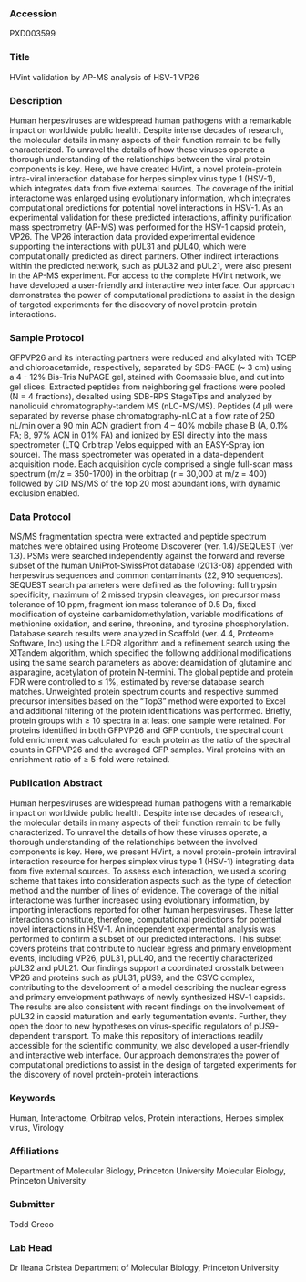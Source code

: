 ### Accession
PXD003599

### Title
HVint validation by AP-MS analysis of HSV-1 VP26

### Description
Human herpesviruses are widespread human pathogens with a remarkable impact on worldwide public health. Despite intense decades of research, the molecular details in many aspects of their function remain to be fully characterized. To unravel the details of how these viruses operate a thorough understanding of the relationships between the viral protein components is key. Here, we have created HVint, a novel protein-protein intra-viral interaction database for herpes simplex virus type 1 (HSV-1), which integrates data from five external sources. The coverage of the initial interactome was enlarged using evolutionary information, which integrates computational predictions for potential novel interactions in HSV-1. As an experimental validation for these predicted interactions, affinity purification mass spectrometry (AP-MS) was performed for the HSV-1 capsid protein, VP26. The VP26 interaction data provided experimental evidence supporting the interactions with pUL31 and pUL40, which were computationally predicted as direct partners. Other indirect interactions within the predicted network, such as pUL32 and pUL21, were also present in the AP-MS experiment. For access to the complete HVint network, we have developed a user-friendly and interactive web interface. Our approach demonstrates the power of computational predictions to assist in the design of targeted experiments for the discovery of novel protein-protein interactions.

### Sample Protocol
GFPVP26 and its interacting partners were reduced and alkylated with TCEP and chloroacetamide, respectively, separated by SDS-PAGE (~ 3 cm) using a 4 - 12% Bis-Tris NuPAGE gel, stained with Coomassie blue, and cut into gel slices. Extracted peptides from neighboring gel fractions were pooled (N = 4 fractions), desalted using SDB-RPS StageTips and analyzed by nanoliquid chromatography-tandem MS (nLC-MS/MS). Peptides (4 µl) were separated by reverse phase chromatography-nLC at a flow rate of 250 nL/min over a 90 min ACN gradient from 4 – 40% mobile phase B (A, 0.1% FA; B, 97% ACN in 0.1% FA) and ionized by ESI directly into the mass spectrometer (LTQ Orbitrap Velos equipped with an EASY-Spray ion source). The mass spectrometer was operated in a data-dependent acquisition mode. Each acquisition cycle comprised a single full-scan mass spectrum (m/z = 350-1700) in the orbitrap (r = 30,000 at m/z = 400) followed by CID MS/MS of the top 20 most abundant ions, with dynamic exclusion enabled.

### Data Protocol
MS/MS fragmentation spectra were extracted and peptide spectrum matches were obtained using Proteome Discoverer (ver. 1.4)/SEQUEST (ver 1.3). PSMs were searched independently against the forward and reverse subset of the human UniProt-SwissProt database (2013-08) appended with herpesvirus sequences and common contaminants (22, 910 sequences). SEQUEST search parameters were defined as the following: full trypsin specificity, maximum of 2 missed trypsin cleavages, ion precursor mass tolerance of 10 ppm, fragment ion mass tolerance of 0.5 Da, fixed modification of cysteine carbamidomethylation, variable modifications of methionine oxidation, and serine, threonine, and tyrosine phosphorylation. Database search results were analyzed in Scaffold (ver. 4.4, Proteome Software, Inc) using the LFDR algorithm and a refinement search using the X!Tandem algorithm, which specified the following additional modifications using the same search parameters as above: deamidation of glutamine and asparagine, acetylation of protein N-termini. The global peptide and protein FDR were controlled to ≤ 1%, estimated by reverse database search matches. Unweighted protein spectrum counts and respective summed precursor intensities based on the “Top3” method were exported to Excel and additional filtering of the protein identifications was performed. Briefly, protein groups with ≥ 10 spectra in at least one sample were retained. For proteins identified in both GFPVP26 and GFP controls, the spectral count fold enrichment was calculated for each protein as the ratio of the spectral counts in GFPVP26 and the averaged GFP samples. Viral proteins with an enrichment ratio of ≥ 5-fold were retained.

### Publication Abstract
Human herpesviruses are widespread human pathogens with a remarkable impact on worldwide public health. Despite intense decades of research, the molecular details in many aspects of their function remain to be fully characterized. To unravel the details of how these viruses operate, a thorough understanding of the relationships between the involved components is key. Here, we present HVint, a novel protein-protein intraviral interaction resource for herpes simplex virus type 1 (HSV-1) integrating data from five external sources. To assess each interaction, we used a scoring scheme that takes into consideration aspects such as the type of detection method and the number of lines of evidence. The coverage of the initial interactome was further increased using evolutionary information, by importing interactions reported for other human herpesviruses. These latter interactions constitute, therefore, computational predictions for potential novel interactions in HSV-1. An independent experimental analysis was performed to confirm a subset of our predicted interactions. This subset covers proteins that contribute to nuclear egress and primary envelopment events, including VP26, pUL31, pUL40, and the recently characterized pUL32 and pUL21. Our findings support a coordinated crosstalk between VP26 and proteins such as pUL31, pUS9, and the CSVC complex, contributing to the development of a model describing the nuclear egress and primary envelopment pathways of newly synthesized HSV-1 capsids. The results are also consistent with recent findings on the involvement of pUL32 in capsid maturation and early tegumentation events. Further, they open the door to new hypotheses on virus-specific regulators of pUS9-dependent transport. To make this repository of interactions readily accessible for the scientific community, we also developed a user-friendly and interactive web interface. Our approach demonstrates the power of computational predictions to assist in the design of targeted experiments for the discovery of novel protein-protein interactions.

### Keywords
Human, Interactome, Orbitrap velos, Protein interactions, Herpes simplex virus, Virology

### Affiliations
Department of Molecular Biology, Princeton University
Molecular Biology, Princeton University

### Submitter
Todd Greco

### Lab Head
Dr Ileana Cristea
Department of Molecular Biology, Princeton University


